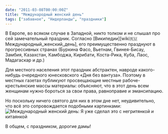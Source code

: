 ```yaml
---
date: "2011-03-08T00:00:00Z"
title: "Международный женский день"
tags: ["забавное", "Нидерланды", "праздники"]
---
```


В Европе, во всяком случае в Западной, никто толком и не слышал про сей замечательный праздник. Согласно [Википедии][wiki:ru:Международный_женский_день], его преимущественно празднуют в прогрессивных странах (Буркина Фасо, Вьетнам, Гвинея-Бисау, Замбия, Казахстан, Камбоджа, Кирибати, Коста-Рика, Куба, Лаос, Мадагаскар и др.)

<!--more-->

Для местного населения этот праздник абстрактен, навроде какого-нибудь очередного юнесковского «Дня без вантуза». Поэтому в местных газетах публикуют просвещающие местные рабоче-крестьянские массы материалы: объясняют, что в этот день всем женщинам нужно бороться за свои права, равноправие и эмансипацию.

Но поскольку ничего святого для них в этом дне нет, неудивительно, что всё это сопровождается подобными картинками:
![](img:1.bp.blogspot.com/--Zw_day-C2g/TXZqJNBAP3I/AAAAAAAAIBU/MyRlfp9bNVQ/s1600/vrouwendag.jpg "Международный женский день: Я уже сделал это с негритянкой и китаянкой")

В общем, с праздником, дорогие дамы!

